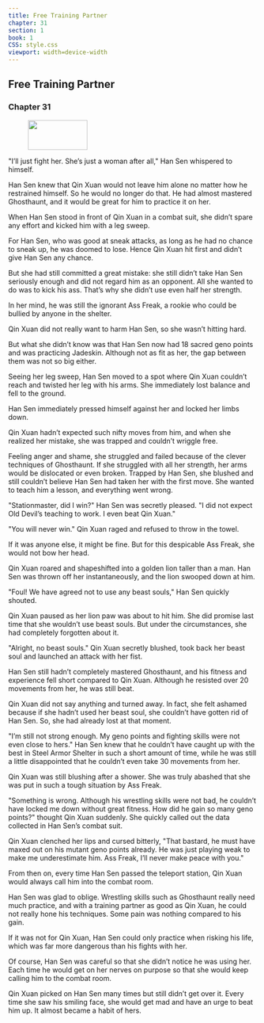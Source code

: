 ```yaml
---
title: Free Training Partner
chapter: 31
section: 1
book: 1
CSS: style.css
viewport: width=device-width
---
```


## Free Training Partner

### Chapter 31

<figure>
	<img src="../Images/gem.gif" alt="" id="gem" width="120" height="60" />
</figure>

"I’ll just fight her. She’s just a woman after all," Han Sen whispered to himself.

Han Sen knew that Qin Xuan would not leave him alone no matter how he restrained himself. So he would no longer do that. He had almost mastered Ghosthaunt, and it would be great for him to practice it on her.

When Han Sen stood in front of Qin Xuan in a combat suit, she didn’t spare any effort and kicked him with a leg sweep.

For Han Sen, who was good at sneak attacks, as long as he had no chance to sneak up, he was doomed to lose. Hence Qin Xuan hit first and didn’t give Han Sen any chance.

But she had still committed a great mistake: she still didn’t take Han Sen seriously enough and did not regard him as an opponent. All she wanted to do was to kick his ass. That’s why she didn’t use even half her strength.

In her mind, he was still the ignorant Ass Freak, a rookie who could be bullied by anyone in the shelter.

Qin Xuan did not really want to harm Han Sen, so she wasn’t hitting hard.

But what she didn’t know was that Han Sen now had 18 sacred geno points and was practicing Jadeskin. Although not as fit as her, the gap between them was not so big either.

Seeing her leg sweep, Han Sen moved to a spot where Qin Xuan couldn’t reach and twisted her leg with his arms. She immediately lost balance and fell to the ground.

Han Sen immediately pressed himself against her and locked her limbs down.

Qin Xuan hadn’t expected such nifty moves from him, and when she realized her mistake, she was trapped and couldn’t wriggle free.

Feeling anger and shame, she struggled and failed because of the clever techniques of Ghosthaunt. If she struggled with all her strength, her arms would be dislocated or even broken. Trapped by Han Sen, she blushed and still couldn’t believe Han Sen had taken her with the first move. She wanted to teach him a lesson, and everything went wrong.

"Stationmaster, did I win?" Han Sen was secretly pleased. "I did not expect Old Devil’s teaching to work. I even beat Qin Xuan."

"You will never win." Qin Xuan raged and refused to throw in the towel.

If it was anyone else, it might be fine. But for this despicable Ass Freak, she would not bow her head.

Qin Xuan roared and shapeshifted into a golden lion taller than a man. Han Sen was thrown off her instantaneously, and the lion swooped down at him.

"Foul! We have agreed not to use any beast souls," Han Sen quickly shouted.

Qin Xuan paused as her lion paw was about to hit him. She did promise last time that she wouldn’t use beast souls. But under the circumstances, she had completely forgotten about it.

"Alright, no beast souls." Qin Xuan secretly blushed, took back her beast soul and launched an attack with her fist.

Han Sen still hadn’t completely mastered Ghosthaunt, and his fitness and experience fell short compared to Qin Xuan. Although he resisted over 20 movements from her, he was still beat.

Qin Xuan did not say anything and turned away. In fact, she felt ashamed because if she hadn’t used her beast soul, she couldn’t have gotten rid of Han Sen. So, she had already lost at that moment.

"I’m still not strong enough. My geno points and fighting skills were not even close to hers." Han Sen knew that he couldn’t have caught up with the best in Steel Armor Shelter in such a short amount of time, while he was still a little disappointed that he couldn’t even take 30 movements from her.

Qin Xuan was still blushing after a shower. She was truly abashed that she was put in such a tough situation by Ass Freak.

"Something is wrong. Although his wrestling skills were not bad, he couldn’t have locked me down without great fitness. How did he gain so many geno points?" thought Qin Xuan suddenly. She quickly called out the data collected in Han Sen’s combat suit.

Qin Xuan clenched her lips and cursed bitterly, "That bastard, he must have maxed out on his mutant geno points already. He was just playing weak to make me underestimate him. Ass Freak, I’ll never make peace with you."

From then on, every time Han Sen passed the teleport station, Qin Xuan would always call him into the combat room.

Han Sen was glad to oblige. Wrestling skills such as Ghosthaunt really need much practice, and with a training partner as good as Qin Xuan, he could not really hone his techniques. Some pain was nothing compared to his gain.

If it was not for Qin Xuan, Han Sen could only practice when risking his life, which was far more dangerous than his fights with her.

Of course, Han Sen was careful so that she didn’t notice he was using her. Each time he would get on her nerves on purpose so that she would keep calling him to the combat room.

Qin Xuan picked on Han Sen many times but still didn’t get over it. Every time she saw his smiling face, she would get mad and have an urge to beat him up. It almost became a habit of hers.